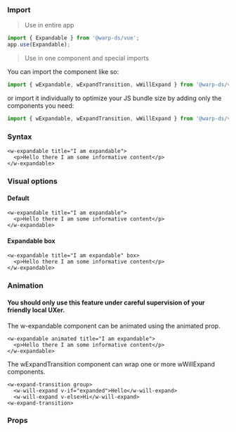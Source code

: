### Import

> Use in entire app

```js
import { Expandable } from '@warp-ds/vue';
app.use(Expandable);
```

> Use in one component and special imports

You can import the component like so:
```js
import { wExpandable, wExpandTransition, wWillExpand } from '@warp-ds/vue';
```

or import it individually to optimize your JS bundle size by adding only the components you need:
```js
import { wExpandable, wExpandTransition, wWillExpand } from '@warp-ds/vue/expandable';

```

### Syntax

```vue
<w-expandable title="I am expandable">
  <p>Hello there I am some informative content</p>
</w-expandable>
```

### Visual options

#### Default

```vue
<w-expandable title="I am expandable">
  <p>Hello there I am some informative content</p>
</w-expandable>
```

#### Expandable box

```vue
<w-expandable title="I am expandable" box>
  <p>Hello there I am some informative content</p>
</w-expandable>
```

### Animation

#### You should only use this feature under careful supervision of your friendly local UXer.

The w-expandable component can be animated using the animated prop.

```vue
<w-expandable animated title="I am expandable">
  <p>Hello there I am some informative content</p>
</w-expandable>
```

The wExpandTransition component can wrap one or more wWillExpand components.

```vue
<w-expand-transition group>
  <w-will-expand v-if="expanded">Hello</w-will-expand>
  <w-will-expand v-else>Hi</w-will-expand>
<w-expand-transition>
```

### Props

<api-table type="vue" component="Expandable" />